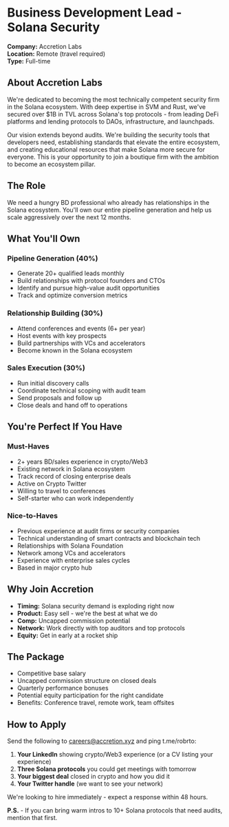 # Business Development Lead - Solana Security

**Company:** Accretion Labs  
**Location:** Remote (travel required)  
**Type:** Full-time  

## About Accretion Labs

We're dedicated to becoming the most technically competent security firm in the Solana ecosystem. With deep expertise in SVM and Rust, we've secured over $1B in TVL across Solana's top protocols - from leading DeFi platforms and lending protocols to DAOs, infrastructure, and launchpads.

Our vision extends beyond audits. We're building the security tools that developers need, establishing standards that elevate the entire ecosystem, and creating educational resources that make Solana more secure for everyone. This is your opportunity to join a boutique firm with the ambition to become an ecosystem pillar.

## The Role

We need a hungry BD professional who already has relationships in the Solana ecosystem. You'll own our entire pipeline generation and help us scale aggressively over the next 12 months.

## What You'll Own

### Pipeline Generation (40%)
- Generate 20+ qualified leads monthly
- Build relationships with protocol founders and CTOs
- Identify and pursue high-value audit opportunities
- Track and optimize conversion metrics

### Relationship Building (30%)
- Attend conferences and events (6+ per year)
- Host events with key prospects
- Build partnerships with VCs and accelerators
- Become known in the Solana ecosystem

### Sales Execution (30%)
- Run initial discovery calls
- Coordinate technical scoping with audit team
- Send proposals and follow up
- Close deals and hand off to operations

## You're Perfect If You Have

### Must-Haves
- 2+ years BD/sales experience in crypto/Web3
- Existing network in Solana ecosystem
- Track record of closing enterprise deals
- Active on Crypto Twitter
- Willing to travel to conferences
- Self-starter who can work independently

### Nice-to-Haves
- Previous experience at audit firms or security companies
- Technical understanding of smart contracts and blockchain tech
- Relationships with Solana Foundation
- Network among VCs and accelerators
- Experience with enterprise sales cycles
- Based in major crypto hub

## Why Join Accretion

- **Timing:** Solana security demand is exploding right now
- **Product:** Easy sell - we're the best at what we do
- **Comp:** Uncapped commission potential
- **Network:** Work directly with top auditors and top protocols
- **Equity:** Get in early at a rocket ship

## The Package

- Competitive base salary
- Uncapped commission structure on closed deals
- Quarterly performance bonuses
- Potential equity participation for the right candidate
- Benefits: Conference travel, remote work, team offsites

## How to Apply

Send the following to careers@accretion.xyz and ping t.me/robrto:

1. **Your LinkedIn** showing crypto/Web3 experience (or a CV listing your experience)
2. **Three Solana protocols** you could get meetings with tomorrow
3. **Your biggest deal** closed in crypto and how you did it
4. **Your Twitter handle** (we want to see your network)

We're looking to hire immediately - expect a response within 48 hours.

**P.S.** - If you can bring warm intros to 10+ Solana protocols that need audits, mention that first.

